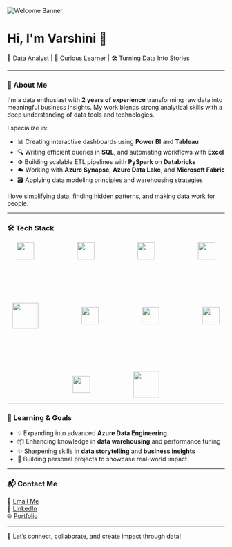 <!-- Banner -->
![Welcome Banner](assets/varshini-header.png)

# Hi, I'm Varshini 👋

💼 Data Analyst | 🧠 Curious Learner | 🛠️ Turning Data Into Stories

---

### 🚀 About Me

I'm a data enthusiast with **2 years of experience** transforming raw data into meaningful business insights. My work blends strong analytical skills with a deep understanding of data tools and technologies.

I specialize in:

- 📊 Creating interactive dashboards using **Power BI** and **Tableau**
- 🔍 Writing efficient queries in **SQL**, and automating workflows with **Excel**
- ⚙️ Building scalable ETL pipelines with **PySpark** on **Databricks**
- ☁️ Working with **Azure Synapse**, **Azure Data Lake**, and **Microsoft Fabric**
- 🗃️ Applying data modeling principles and warehousing strategies

I love simplifying data, finding hidden patterns, and making data work for people.

---

### 🛠️ Tech Stack

<div style="display: flex; gap: 100px; flex-wrap: wrap; align-items: center; justify-content: center;">
  <img src="https://uxwing.com/wp-content/themes/uxwing/download/brands-and-social-media/power-bi-icon.png" width="40" />
  <img src="https://cdn.worldvectorlogo.com/logos/tableau-software.svg" width="40" />
  <img src="https://uxwing.com/wp-content/themes/uxwing/download/brands-and-social-media/sql-server-icon.png" width="40" />
  <img src="https://cdn.jsdelivr.net/gh/devicons/devicon/icons/python/python-original.svg" width="40" />
  <img src="https://upload.wikimedia.org/wikipedia/commons/f/f3/Apache_Spark_logo.svg" width="60" />
  <img src="https://cdn.jsdelivr.net/gh/devicons/devicon/icons/azure/azure-original.svg" width="40" />
  <img src="https://learn.microsoft.com/en-us/fabric/media/fabric-icon.png" width="40" />
  <img src="https://uxwing.com/wp-content/themes/uxwing/download/brands-and-social-media/microsoft-excel-icon.png" width="40" />
  <img src="https://cdn.jsdelivr.net/gh/devicons/devicon/icons/github/github-original.svg" width="40" />
  <img src="https://upload.wikimedia.org/wikipedia/commons/6/63/Databricks_Logo.png" width="60" />
</div>


---

### 🌱 Learning & Goals

- 💡 Expanding into advanced **Azure Data Engineering**
- 📦 Enhancing knowledge in **data warehousing** and performance tuning
- ✨ Sharpening skills in **data storytelling** and **business insights**
- 🚀 Building personal projects to showcase real-world impact

---

### 📬 Contact Me

📧 [Email Me](mailto:varshini042@gmail.com)  
🔗 [LinkedIn](https://www.linkedin.com/in/varshini-sreeramsetty)  
🌐 [Portfolio](https://varshini-vistas-portfolio.lovable.app)

---

🚀 Let’s connect, collaborate, and create impact through data!
